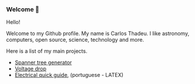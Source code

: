 ### Welcome 👋

Hello!

Welcome to my Github profile. My name is Carlos Thadeu. I like astronomy, computers, open source, science, technology and more.

Here is a list of my main projects.

* [Spanner tree generator](https://github.com/cthadeusantos/spanner_tree_generator)
* [Voltage drop](https://github.com/cthadeusantos/voltage_drop)
* [Electrical quick guide](https://github.com/cthadeusantos/electrical_quick_guide), (portuguese - LATEX)


<!--
**cthadeusantos/cthadeusantos** is a ✨ _special_ ✨ repository because its `README.md` (this file) appears on your GitHub profile.

Here are some ideas to get you started:

- 🔭 I’m currently working on ...
- 🌱 I’m currently learning ...
- 👯 I’m looking to collaborate on ...
- 🤔 I’m looking for help with ...
- 💬 Ask me about ...
- 📫 How to reach me: ...
- 😄 Pronouns: ...
- ⚡ Fun fact: ...
-->
